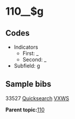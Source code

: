 # 110\_\_$g

## Codes

-   Indicators
    -   First: \_
    -   Second: \_
-   Subfield: g

## Sample bibs

33527 [Quicksearch](https://search.library.yale.edu/catalog/33527) [VXWS](http://prodorbis.library.yale.edu:7014/vxws/GetHoldingsService?bibId=33527)

**Parent topic:**[110](../../tags/110/110.md)

